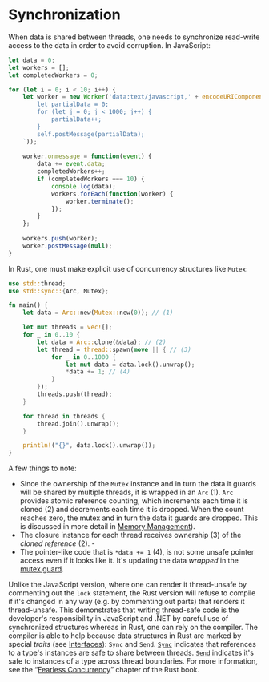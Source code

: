 # Synchronization

When data is shared between threads, one needs to synchronize read-write access to the data in order to avoid corruption. In JavaScript:

```js
let data = 0;
let workers = [];
let completedWorkers = 0;

for (let i = 0; i < 10; i++) {
    let worker = new Worker('data:text/javascript,' + encodeURIComponent(`
        let partialData = 0;
        for (let j = 0; j < 1000; j++) {
            partialData++;
        }
        self.postMessage(partialData);
    `));
    
    worker.onmessage = function(event) {
        data += event.data;
        completedWorkers++;
        if (completedWorkers === 10) {
            console.log(data);
            workers.forEach(function(worker) {
                worker.terminate();
            });
        }
    };
    
    workers.push(worker);
    worker.postMessage(null);
}

```

In Rust, one must make explicit use of concurrency structures like `Mutex`:

```rust
use std::thread;
use std::sync::{Arc, Mutex};

fn main() {
    let data = Arc::new(Mutex::new(0)); // (1)

    let mut threads = vec![];
    for _ in 0..10 {
        let data = Arc::clone(&data); // (2)
        let thread = thread::spawn(move || { // (3)
            for _ in 0..1000 {
                let mut data = data.lock().unwrap();
                *data += 1; // (4)
            }
        });
        threads.push(thread);
    }

    for thread in threads {
        thread.join().unwrap();
    }

    println!("{}", data.lock().unwrap());
}
```

A few things to note:

- Since the ownership of the `Mutex` instance and in turn the data it guards will be shared by multiple threads, it is wrapped in an `Arc` (1). `Arc` provides atomic reference counting, which increments each time it is cloned (2) and decrements each time it is dropped. When the count reaches zero, the mutex and in turn the data it guards are dropped. This is discussed in more detail in [Memory Management]).  
- The closure instance for each thread receives ownership (3) of the _cloned reference_ (2).  - 
- The pointer-like code that is `*data += 1` (4), is not some unsafe pointer access even if it looks like it. It's updating the data _wrapped_ in the [mutex guard].

Unlike the JavaScript version, where one can render it thread-unsafe by commenting out the `lock` statement, the Rust version will refuse to compile if it's changed in any way (e.g. by commenting out parts) that renders it thread-unsafe. This demonstrates that writing thread-safe code is the developer's responsibility in JavaScript and .NET by careful use of synchronized structures whereas in Rust, one can rely on the compiler.
The compiler is able to help because data structures in Rust are marked by special _traits_ (see [Interfaces]): `Sync` and `Send`. [`Sync`][sync.rs] indicates that references to a type's instances are safe to share between threads. [`Send`][send.rs] indicates it's safe to instances of a type across thread boundaries. For more information, see the “[Fearless Concurrency]” chapter of the Rust book.

  [Fearless Concurrency]: https://doc.rust-lang.org/book/ch16-00-concurrency.html
  [Memory Management]: ../memory-management/index.md
  [mutex guard]: https://doc.rust-lang.org/stable/std/sync/struct.MutexGuard.html
  [sync.rs]: https://doc.rust-lang.org/stable/std/marker/trait.Sync.html
  [send.rs]: https://doc.rust-lang.org/stable/std/marker/trait.Send.html
  [interfaces]: ../language/custom-types/interfaces.md
